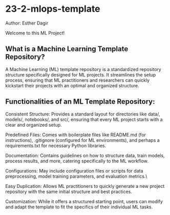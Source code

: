 # 23-2-mlops-template

Author: Esther Dagir

Welcome to this ML Project!

## What is a Machine Learning Template Repository?

A Machine Learning (ML) template repository is a standardized repository structure specifically designed for ML projects. It streamlines the setup process, ensuring that ML practitioners and researchers can quickly kickstart their projects with an optimal and organized structure.

## Functionalities of an ML Template Repository:

Consistent Structure: Provides a standard layout for directories like data/, models/, notebooks/, and src/, ensuring that every ML project starts with a clear and organized setup.

Predefined Files: Comes with boilerplate files like README.md (for instructions), .gitignore (configured for ML environments), and perhaps a requirements.txt for necessary Python libraries.

Documentation: Contains guidelines on how to structure data, train models, process results, and more, catering specifically to the ML workflow.

Configurations: May include configuration files or scripts for data preprocessing, model training parameters, and evaluation metrics.\

Easy Duplication: Allows ML practitioners to quickly generate a new project repository with the same initial structure and best practices.

Customization: While it offers a structured starting point, users can modify and adapt the template to fit the specifics of their individual ML tasks.